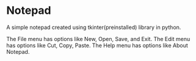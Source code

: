 # Notepad
A simple notepad created using tkinter(preinstalled) library in python. 

The File menu has options like New, Open, Save, and Exit.
The Edit menu has options like Cut, Copy, Paste.
The Help menu has options like About Notepad.



